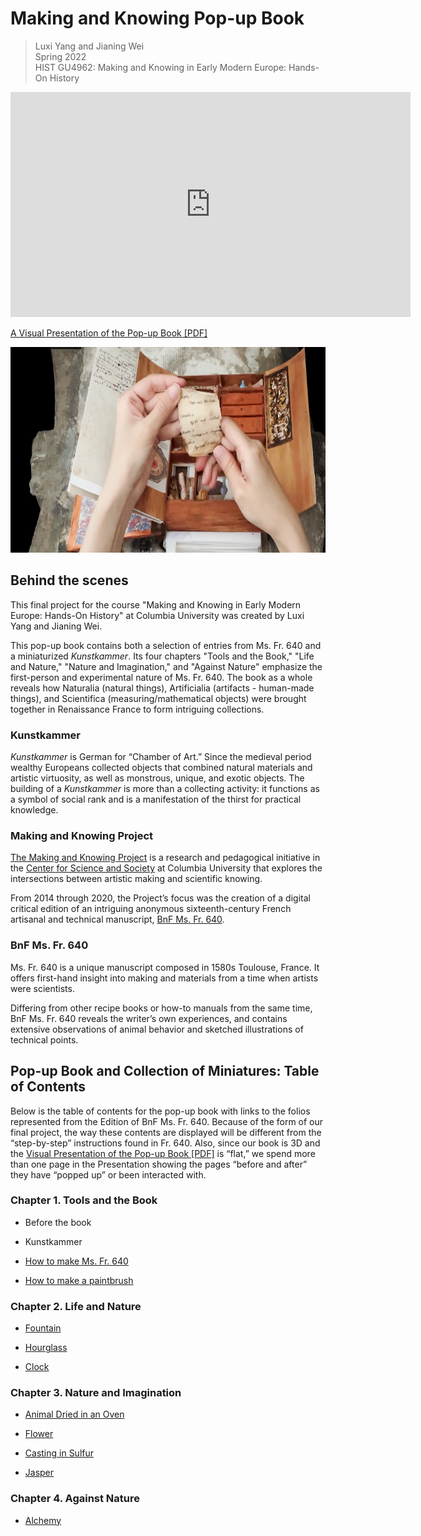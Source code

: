 # Making and Knowing Pop-up Book

>Luxi Yang and Jianing Wei<br/>
Spring 2022<br/>
HIST GU4962: Making and Knowing in Early Modern Europe: Hands-On History<br/>

<iframe title="vimeo-player" src="https://player.vimeo.com/video/710444936?h=b9508dad89" width="640" height="360" frameborder="0"    allowfullscreen></iframe>


[A Visual Presentation of the Pop-up Book \[PDF\]](sp22_wei+yang_jianing+luxi_popup-presentation.pdf)

<img src="./media-wei+yang/image1.png" style="width:6.47396in;height:3.42807in" />

## Behind the scenes

This final project for the course "Making and Knowing in Early Modern
Europe: Hands-On History" at Columbia University was created by Luxi
Yang and Jianing Wei.

This pop-up book contains both a selection of entries from Ms. Fr. 640
and a miniaturized *Kunstkammer*. Its four chapters "Tools and the
Book," "Life and Nature," "Nature and Imagination," and "Against
Nature" emphasize the first-person and experimental nature of Ms. Fr.
640. The book as a whole reveals how Naturalia (natural things),
Artificialia (artifacts - human-made things), and Scientifica
(measuring/mathematical objects) were brought together in Renaissance
France to form intriguing collections.

### Kunstkammer

*Kunstkammer* is German for “Chamber of Art.” Since the medieval period
wealthy Europeans collected objects that combined natural materials and
artistic virtuosity, as well as monstrous, unique, and exotic objects.
The building of a *Kunstkammer* is more than a collecting activity: it
functions as a symbol of social rank and is a manifestation of the
thirst for practical knowledge.

### Making and Knowing Project

[The Making and Knowing Project](https://www.makingandknowing.org/)
is a research and pedagogical initiative in the [Center for Science and
Society](http://scienceandsociety.columbia.edu/) at Columbia University
that explores the intersections between artistic making and scientific
knowing.

From 2014 through 2020, the Project’s focus was the creation of a
digital critical edition of an intriguing anonymous sixteenth-century
French artisanal and technical manuscript, [BnF Ms. Fr. 640](http://gallica.bnf.fr/ark:/12148/btv1b10500001g.r=fr.%20640?rk=150215;2).

### BnF Ms. Fr. 640

Ms. Fr. 640 is a unique manuscript composed in 1580s Toulouse, France.
It offers first-hand insight into making and materials from a time when
artists were scientists.

Differing from other recipe books or how-to manuals from the same time,
BnF Ms. Fr. 640 reveals the writer’s own experiences, and contains
extensive observations of animal behavior and sketched illustrations of
technical points.

## Pop-up Book and Collection of Miniatures: Table of Contents

Below is the table of contents for the pop-up book with links to the
folios represented from the Edition of BnF Ms. Fr. 640. Because of the
form of our final project, the way these contents are displayed will be
different from the “step-by-step” instructions found in Fr. 640. Also,
since our book is 3D and the [Visual Presentation of the Pop-up Book \[PDF\]](sp22_wei+yang_jianing+luxi_popup-presentation.pdf) is “flat,” we spend more than one page in the Presentation
showing the pages “before and after” they have “popped up” or been interacted
with.

### Chapter 1. Tools and the Book

-   Before the book

-   Kunstkammer

-   [How to make Ms. Fr. 640](https://edition640.makingandknowing.org/#/essays/ann_328_ie_19)

-   [How to make a paintbrush](https://edition640.makingandknowing.org/#/folios/58v/f/58v/tl)

### Chapter 2. Life and Nature

-   [Fountain](https://edition640.makingandknowing.org/#/folios/80r/f/80r/tl)

-   [Hourglass](https://edition640.makingandknowing.org/#/folios/10r/f/10r/tl)

-   [Clock](https://edition640.makingandknowing.org/#/folios/82r/f/82r/tl)

### Chapter 3. Nature and Imagination

-   [Animal Dried in an Oven](https://edition640.makingandknowing.org/#/essays/ann_502_ad_20)

-   [Flower](https://edition640.makingandknowing.org/#/folios/120v/f/120v/tl)

-   [Casting in Sulfur](https://edition640.makingandknowing.org/#/essays/ann_007_fa_14)

-   [Jasper](https://edition640.makingandknowing.org/#/essays/ann_045_fa_16)

### Chapter 4. Against Nature

-   [Alchemy](https://edition640.makingandknowing.org/#/folios/80r/f/80r/tl)
